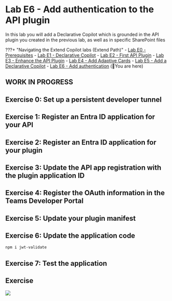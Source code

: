 # Lab E6 - Add authentication to the API plugin

In this lab you will add a Declarative Copilot which is grounded in the API plugin you created in the previous lab, as well as in specific SharePoint files

???+ "Navigating the Extend Copilot labs (Extend Path)"
    - [Lab E0 - Prerequisites](/copilot-camp/pages/extend-m365-copilot/00-prerequisites)
    - [Lab E1 - Declarative Copilot](/copilot-camp/pages/extend-m365-copilot/01-declarative-copilot)
    - [Lab E2 - First API Plugin](/copilot-camp/pages/extend-m365-copilot/02-api-plugin)
    - [Lab E3 - Enhance the API Plugin](/copilot-camp/pages/extend-m365-copilot/03-enhance-api-plugin) 
    - [Lab E4 - Add Adaptive Cards](/copilot-camp/pages/extend-m365-copilot/04-add-adaptive-card)
    - [Lab E5 - Add a Declarative Copilot](/copilot-camp/pages/extend-m365-copilot/05-add-declarative-copilot)
    - [Lab E6 - Add authentication](/copilot-camp/pages/extend-m365-copilot/06-add-authentication) (📍You are here)

## WORK IN PROGRESS

## Exercise 0: Set up a persistent developer tunnel

## Exercise 1: Register an Entra ID application for your API

## Exercise 2: Register an Entra ID application for your plugin

## Exercise 3: Update the API app registration with the plugin application ID

## Exercise 4: Register the OAuth information in the Teams Developer Portal

## Exercise 5: Update your plugin manifest

## Exercise 6: Update the application code

~~~sh
npm i jwt-validate
~~~

## Exercise 7: Test the application

## Exercise

<img src="https://pnptelemetry.azurewebsites.net/copilot-camp/extend-m365-copilot/06-add-authentication" />